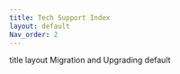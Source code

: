 ```yaml
---
title: Tech Support Index
layout: default
Nav_order: 2
---
```


title	layout
Migration and Upgrading
default

